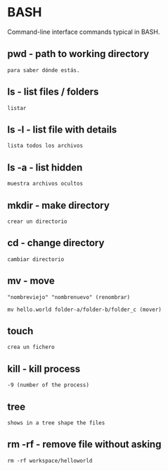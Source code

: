 # BASH

Command-line interface commands typical in BASH.

## pwd - path to working directory

```para saber dónde estás.```

## ls - list files / folders

```listar```

## ls -l - list file with details

```lista todos los archivos```

## ls -a - list hidden

```muestra archivos ocultos```

## mkdir - make directory

```crear un directorio```

## cd - change directory

```cambiar directorio```

## mv - move

```"nombreviejo" "nombrenuevo" (renombrar)```

```mv hello.world folder-a/folder-b/folder_c (mover)```

## touch

```crea un fichero```

## kill - kill process

```-9 (number of the process)```

## tree 

```shows in a tree shape the files```

## rm -rf - remove file without asking

```rm -rf workspace/helloworld ```